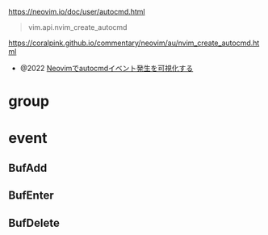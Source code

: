 https://neovim.io/doc/user/autocmd.html

> vim.api.nvim_create_autocmd

https://coralpink.github.io/commentary/neovim/au/nvim_create_autocmd.html

- @2022 [Neovimでautocmdイベント発生を可視化する](https://zenn.dev/kawarimidoll/articles/7e986ceb6802fc)

# group

# event

## BufAdd
## BufEnter
## BufDelete

